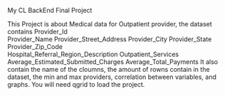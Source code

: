 My CL BackEnd Final Project

This Project is about Medical data for Outpatient provider, the dataset contains Provider_Id	
Provider_Name	Provider_Street_Address	Provider_City	Provider_State	Provider_Zip_Code	
Hospital_Referral_Region_Description	Outpatient_Services	Average_Estimated_Submitted_Charges
Average_Total_Payments
It also contain the name of the cloumns, the amount of rowns contain in the dataset, the min and max providers, correlation between variables, and graphs.
You will need qgrid to load the project.
